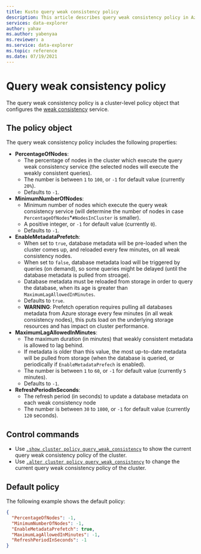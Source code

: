 ```yaml
---
title: Kusto query weak consistency policy
description: This article describes query weak consistency policy in Azure Data Explorer.
services: data-explorer
author: yahav
ms.author: yabenyaa
ms.reviewer: a
ms.service: data-explorer
ms.topic: reference
ms.date: 07/19/2021
---
```

# Query weak consistency policy

The query weak consistency policy is a cluster-level policy object that configures the [weak consistency](../concepts/queryconsistency.md) service.

## The policy object

The query weak consistency policy includes the following properties:
* **PercentageOfNodes**:
    * The percentage of nodes in the cluster which execute the query weak consistency service (the selected nodes will execute the weakly consistent queries).
    * The number is between `1` to `100`, or `-1` for default value (currently `20%`).
    * Defaults to `-1`.
* **MinimumNumberOfNodes**:
    * Minimum number of nodes which execute the query weak consistency service (will determine the number of nodes in case `PercentageOfNodes`*`#NodesInCluster` is smaller).
    * A positive integer, or `-1` for default value (currently `0`).
    * Defaults to `-1`.
* **EnableMetadataPrefetch**:
    * When set to `true`, database metadata will be pre-loaded when the cluster comes up, and reloaded every few minutes, on all weak consistency nodes.
    * When set to `false`, database metadata load will be triggered by queries (on demand), so some queries might be delayed (until the database metadata is pulled from stroage).
    * Database metadata must be reloaded from storage in order to query the database, when its age is greater than `MaximumLagAllowedInMinutes`.
    * Defaults to `true`.
    * **WARNING**: Prefetch operation requires pulling all databases metadata from Azure storage every few minutes (in all weak consistency nodes), this puts load on the underlying storage resources and has impact on cluster performance.
* **MaximumLagAllowedInMinutes**:
    * The maximum duration (in minutes) that weakly consistent metadata is allowed to lag behind. 
    * If metadata is older than this value, the most up-to-date metadata will be pulled from storage (when the database is queried, or periodically if `EnableMetadataPrefech` is enabled).
    * The number is between `1` to `60`, or `-1` for default value (currently `5` minutes).
    * Defaults to `-1`.
* **RefreshPeriodInSeconds**:
    * The refresh period (in seconds) to update a database metadata on each weak consistency node
    * The number is between `30` to `1800`, or `-1` for default value (currently `120` seconds).

## Control commands

* Use [`.show cluster policy query_weak_consistency`](./queryweakconsistency-policy.md#show-query-weak-consistency-policy) to show the current query weak consistency policy of the cluster.
* Use [`.alter cluster policy query_weak_consistency`](./queryweakconsistency-policy.md#alter-query-weak-consistency-policy) to change the current query weak consistency policy of the cluster.

## Default policy

The following example shows the default policy:

```json
{
  "PercentageOfNodes": -1,
  "MinimumNumberOfNodes": -1,
  "EnableMetadataPrefetch": true,
  "MaximumLagAllowedInMinutes": -1,
  "RefreshPeriodInSeconds": -1
}
```
